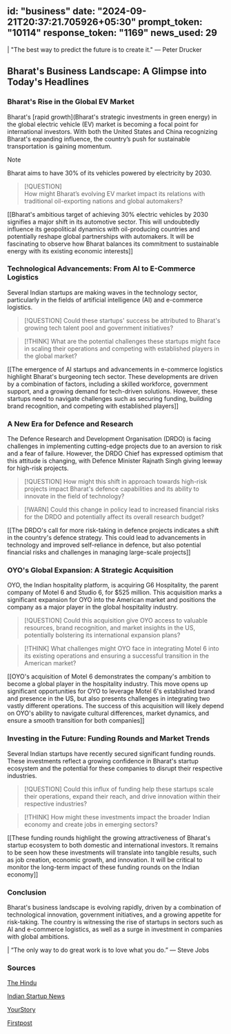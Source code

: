 
id: "business"
date: "2024-09-21T20:37:21.705926+05:30"
prompt_token: "10114"
response_token: "1169"
news_used: 29
------
| "The best way to predict the future is to create it." — Peter Drucker

## Bharat's Business Landscape: A Glimpse into Today's Headlines

### Bharat's Rise in the Global EV Market

Bharat's [rapid growth](Bharat's strategic investments in green energy) in the global electric vehicle (EV) market is becoming a focal point for international investors. With both the United States and China recognizing Bharat's expanding influence, the country’s push for sustainable transportation is gaining momentum.

> [!NOTE]  
> Bharat aims to have 30% of its vehicles powered by electricity by 2030.

> [!QUESTION]  
> How might Bharat’s evolving EV market impact its relations with traditional oil-exporting nations and global automakers?

[[Bharat's ambitious target of achieving 30% electric vehicles by 2030 signifies a major shift in its automotive sector. This will undoubtedly influence its geopolitical dynamics with oil-producing countries and potentially reshape global partnerships with automakers. It will be fascinating to observe how Bharat balances its commitment to sustainable energy with its existing economic interests]]

### Technological Advancements: From AI to E-Commerce Logistics

Several Indian startups are making waves in the technology sector, particularly in the fields of artificial intelligence (AI) and e-commerce logistics.

> [!QUESTION]
>  Could these startups' success be attributed to Bharat's growing tech talent pool and government initiatives?

> [!THINK]
>  What are the potential challenges these startups might face in scaling their operations and competing with established players in the global market?

[[The emergence of AI startups and advancements in e-commerce logistics highlight Bharat's burgeoning tech sector. These developments are driven by a combination of factors, including a skilled workforce, government support, and a growing demand for tech-driven solutions. However, these startups need to navigate challenges such as securing funding, building brand recognition, and competing with established players]]

###  A New Era for Defence and Research

The Defence Research and Development Organisation (DRDO) is facing challenges in implementing cutting-edge projects due to an aversion to risk and a fear of failure. However, the DRDO Chief has expressed optimism that this attitude is changing, with Defence Minister Rajnath Singh giving leeway for high-risk projects.

> [!QUESTION]
>  How might this shift in approach towards high-risk projects impact Bharat's defence capabilities and its ability to innovate in the field of technology?

> [!WARN]
>  Could this change in policy lead to increased financial risks for the DRDO and potentially affect its overall research budget?

[[The DRDO's call for more risk-taking in defence projects indicates a shift in the country's defence strategy. This could lead to advancements in technology and improved self-reliance in defence, but also potential financial risks and challenges in managing large-scale projects]]

###  OYO's Global Expansion: A Strategic Acquisition

OYO, the Indian hospitality platform, is acquiring G6 Hospitality, the parent company of Motel 6 and Studio 6, for $525 million. This acquisition marks a significant expansion for OYO into the American market and positions the company as a major player in the global hospitality industry.

> [!QUESTION]
>  Could this acquisition give OYO access to valuable resources, brand recognition, and market insights in the US, potentially bolstering its international expansion plans?

> [!THINK]
>  What challenges might OYO face in integrating Motel 6 into its existing operations and ensuring a successful transition in the American market?

[[OYO's acquisition of Motel 6 demonstrates the company's ambition to become a global player in the hospitality industry. This move opens up significant opportunities for OYO to leverage Motel 6's established brand and presence in the US, but also presents challenges in integrating two vastly different operations. The success of this acquisition will likely depend on OYO's ability to navigate cultural differences, market dynamics, and ensure a smooth transition for both companies]]

###  Investing in the Future: Funding Rounds and Market Trends

Several Indian startups have recently secured significant funding rounds. These investments reflect a growing confidence in Bharat's startup ecosystem and the potential for these companies to disrupt their respective industries.

> [!QUESTION]
>  Could this influx of funding help these startups scale their operations, expand their reach, and drive innovation within their respective industries?

> [!THINK]
>  How might these investments impact the broader Indian economy and create jobs in emerging sectors?

[[These funding rounds highlight the growing attractiveness of Bharat's startup ecosystem to both domestic and international investors. It remains to be seen how these investments will translate into tangible results, such as job creation, economic growth, and innovation. It will be critical to monitor the long-term impact of these funding rounds on the Indian economy]]


###  Conclusion

Bharat's business landscape is evolving rapidly, driven by a combination of technological innovation, government initiatives, and a growing appetite for risk-taking. The country is witnessing the rise of startups in sectors such as AI and e-commerce logistics, as well as a surge in investment in companies with global ambitions. 

| “The only way to do great work is to love what you do.” — Steve Jobs

### Sources

[The Hindu](https://www.thehindu.com/)

[Indian Startup News](https://indianstartupnews.com/)

[YourStory](https://yourstory.com/)

[Firstpost](https://www.firstpost.com/) 

